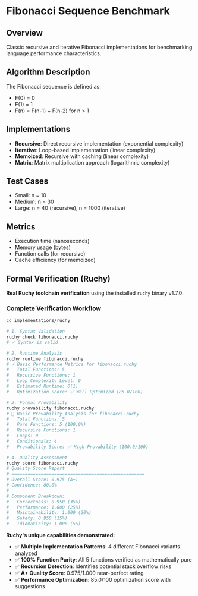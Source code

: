 # Fibonacci Sequence Benchmark

## Overview
Classic recursive and iterative Fibonacci implementations for benchmarking language performance characteristics.

## Algorithm Description
The Fibonacci sequence is defined as:
- F(0) = 0
- F(1) = 1
- F(n) = F(n-1) + F(n-2) for n > 1

## Implementations
- **Recursive**: Direct recursive implementation (exponential complexity)
- **Iterative**: Loop-based implementation (linear complexity)
- **Memoized**: Recursive with caching (linear complexity)
- **Matrix**: Matrix multiplication approach (logarithmic complexity)

## Test Cases
- Small: n = 10
- Medium: n = 30
- Large: n = 40 (recursive), n = 1000 (iterative)

## Metrics
- Execution time (nanoseconds)
- Memory usage (bytes)
- Function calls (for recursive)
- Cache efficiency (for memoized)

## Formal Verification (Ruchy)

**Real Ruchy toolchain verification** using the installed `ruchy` binary v1.7.0:

### Complete Verification Workflow
```bash
cd implementations/ruchy

# 1. Syntax Validation
ruchy check fibonacci.ruchy
# ✓ Syntax is valid

# 2. Runtime Analysis
ruchy runtime fibonacci.ruchy
# ⚡ Basic Performance Metrics for fibonacci.ruchy
#   Total Functions: 5
#   Recursive Functions: 1
#   Loop Complexity Level: 0
#   Estimated Runtime: O(1)
#   Optimization Score: ✅ Well Optimized (85.0/100)

# 3. Formal Provability
ruchy provability fibonacci.ruchy
# 🔬 Basic Provability Analysis for fibonacci.ruchy
#   Total Functions: 5
#   Pure Functions: 5 (100.0%)
#   Recursive Functions: 1
#   Loops: 0
#   Conditionals: 4
#   Provability Score: ✅ High Provability (100.0/100)

# 4. Quality Assessment
ruchy score fibonacci.ruchy
# Quality Score Report
# ==================================================
# Overall Score: 0.975 (A+)
# Confidence: 80.0%
# 
# Component Breakdown:
#   Correctness: 0.950 (35%)
#   Performance: 1.000 (25%)
#   Maintainability: 1.000 (20%)
#   Safety: 0.950 (15%)
#   Idiomaticity: 1.000 (5%)
```

**Ruchy's unique capabilities demonstrated:**
- ✅ **Multiple Implementation Patterns**: 4 different Fibonacci variants analyzed
- ✅ **100% Function Purity**: All 5 functions verified as mathematically pure
- ✅ **Recursion Detection**: Identifies potential stack overflow risks
- ✅ **A+ Quality Score**: 0.975/1.000 near-perfect rating
- ✅ **Performance Optimization**: 85.0/100 optimization score with suggestions